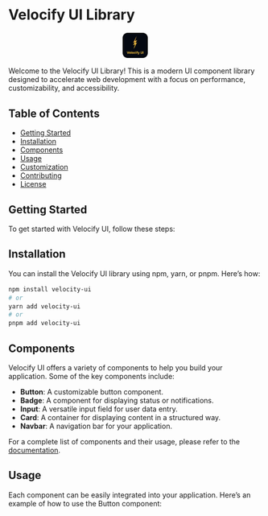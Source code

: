 # Velocify UI Library

<div align="center">
    <img src="https://github.com/prudra2000/Velocify/blob/main/public/VelocifyUI.png" alt="Logo" style="max-width: 10%; height: 10%;" /> 
</div>

Welcome to the Velocify UI Library! This is a modern UI component library designed to accelerate web development with a focus on performance, customizability, and accessibility.

## Table of Contents

- [Getting Started](#getting-started)
- [Installation](#installation)
- [Components](#components)
- [Usage](#usage)
- [Customization](#customization)
- [Contributing](#contributing)
- [License](#license)

## Getting Started

To get started with Velocify UI, follow these steps:

## Installation

You can install the Velocify UI library using npm, yarn, or pnpm. Here’s how:

```bash
npm install velocity-ui
# or
yarn add velocity-ui
# or
pnpm add velocity-ui
```

## Components

Velocify UI offers a variety of components to help you build your application. Some of the key components include:

- **Button**: A customizable button component.
- **Badge**: A component for displaying status or notifications.
- **Input**: A versatile input field for user data entry.
- **Card**: A container for displaying content in a structured way.
- **Navbar**: A navigation bar for your application.

For a complete list of components and their usage, please refer to the [documentation](https://github.com/prudra2000/Velocify).

## Usage

Each component can be easily integrated into your application. Here’s an example of how to use the Button component:

```

